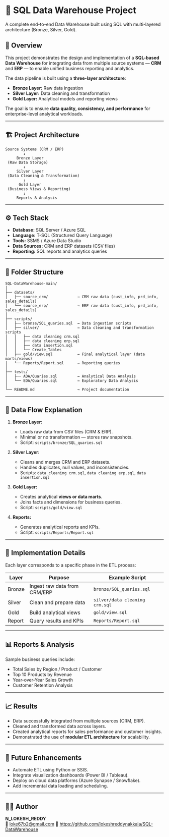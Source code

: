 
# 📘 SQL Data Warehouse Project
A complete end-to-end Data Warehouse built using SQL with multi-layered architecture (Bronze, Silver, Gold).


## 🧩 Overview
This project demonstrates the design and implementation of a **SQL-based Data Warehouse** for integrating data from multiple source systems — **CRM** and **ERP** — to enable unified business reporting and analytics.

The data pipeline is built using a **three-layer architecture**:
- **Bronze Layer:** Raw data ingestion
- **Silver Layer:** Data cleaning and transformation
- **Gold Layer:** Analytical models and reporting views

The goal is to ensure **data quality, consistency, and performance** for enterprise-level analytical workloads.

---

## 🏗️ Project Architecture
```
Source Systems (CRM / ERP)
        ↓
     Bronze Layer
 (Raw Data Storage)
        ↓
     Silver Layer
 (Data Cleaning & Transformation)
        ↓
      Gold Layer
 (Business Views & Reporting)
        ↓
     Reports & Analysis
```

---

## ⚙️ Tech Stack
- **Database:** SQL Server / Azure SQL
- **Language:** T-SQL (Structured Query Language)
- **Tools:** SSMS / Azure Data Studio
- **Data Sources:** CRM and ERP datasets (CSV files)
- **Reporting:** SQL reports and analytics queries

---

## 📂 Folder Structure
```
SQL-DataWarehouse-main/
│
├── datasets/
│   ├── source_crm/             → CRM raw data (cust_info, prd_info, sales_details)
│   └── source_erp/             → ERP raw data (cust_info, prd_info, sales_details)
│
├── scripts/
│   ├── bronze/SQL_quaries.sql  → Data ingestion scripts
│   ├── silver/                 → Data cleaning and transformation scripts
│   │   ├── data cleaning crm.sql
│   │   ├── data cleaning erp.sql
│   │   ├── data insertion.sql
│   │   └── Create_Tables
│   ├── gold/view.sql           → Final analytical layer (data marts/views)
│   └── Reports/Report.sql      → Reporting queries
│
├── tests/
│   ├── ADA/Quaries.sql         → Analytical Data Analysis
│   └── EDA/Quaries.sql         → Exploratory Data Analysis
│
└── README.md                   → Project documentation
```

---

## 🔄 Data Flow Explanation
1. **Bronze Layer:**  
   - Loads raw data from CSV files (CRM & ERP).  
   - Minimal or no transformation — stores raw snapshots.  
   - Script: `scripts/bronze/SQL_quaries.sql`

2. **Silver Layer:**  
   - Cleans and merges CRM and ERP datasets.  
   - Handles duplicates, null values, and inconsistencies.  
   - Scripts: `data cleaning crm.sql`, `data cleaning erp.sql`, `data insertion.sql`

3. **Gold Layer:**  
   - Creates analytical **views or data marts**.  
   - Joins facts and dimensions for business queries.  
   - Script: `scripts/gold/view.sql`

4. **Reports:**  
   - Generates analytical reports and KPIs.  
   - Script: `scripts/Reports/Report.sql`

---

## 🧠 Implementation Details
Each layer corresponds to a specific phase in the ETL process:

| Layer | Purpose | Example Script |
|--------|----------|----------------|
| Bronze | Ingest raw data from CRM/ERP | `bronze/SQL_quaries.sql` |
| Silver | Clean and prepare data | `silver/data cleaning crm.sql` |
| Gold | Build analytical views | `gold/view.sql` |
| Report | Query results and KPIs | `Reports/Report.sql` |

---

## 📊 Reports & Analysis
Sample business queries include:
- Total Sales by Region / Product / Customer  
- Top 10 Products by Revenue  
- Year-over-Year Sales Growth  
- Customer Retention Analysis

---

## 📈 Results
- Data successfully integrated from multiple sources (CRM, ERP).  
- Cleaned and transformed data across layers.  
- Created analytical reports for sales performance and customer insights.  
- Demonstrated the use of **modular ETL architecture** for scalability.

---

## 🔮 Future Enhancements
- Automate ETL using Python or SSIS.  
- Integrate visualization dashboards (Power BI / Tableau).  
- Deploy on cloud data platforms (Azure Synapse / Snowflake).  
- Add incremental data loading and scheduling.

---

## 👨‍💻 Author
**N_LOKESH_REDDY**  
📧 loke67b2@gmail.com
🔗 https://github.com/lokeshreddynakkala/SQL-DataWarehouse

